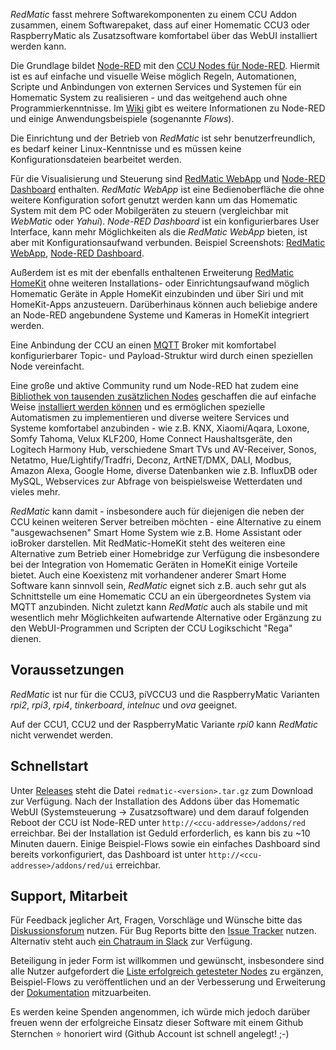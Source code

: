 _RedMatic_ fasst mehrere Softwarekomponenten zu einem CCU Addon zusammen, einem Softwarepaket, dass auf einer Homematic CCU3 oder RaspberryMatic als Zusatzsoftware komfortabel über das WebUI installiert werden kann.

Die Grundlage bildet [Node-RED](https://nodered.org/about/) mit den [CCU Nodes für Node-RED](https://github.com/rdmtc/node-red-contrib-ccu). Hiermit ist es auf einfache und visuelle Weise möglich Regeln, Automationen, Scripte und Anbindungen von externen Services und Systemen für ein Homematic System zu realisieren - und das weitgehend auch ohne Programmierkenntnisse. Im [Wiki](https://github.com/rdmtc/RedMatic/wiki) gibt es weitere Informationen zu Node-RED und einige Anwendungsbeispiele (sogenannte _Flows_).

Die Einrichtung und der Betrieb von _RedMatic_ ist sehr benutzerfreundlich, es bedarf keiner Linux-Kenntnisse und es müssen keine Konfigurationsdateien bearbeitet werden. 

Für die Visualisierung und Steuerung sind [RedMatic WebApp](https://github.com/rdmtc/RedMatic-WebApp) und 
[Node-RED Dashboard](https://github.com/node-red/node-red-dashboard) enthalten. _RedMatic WebApp_ ist eine
Bedienoberfläche die ohne weitere Konfiguration sofort genutzt werden kann um das Homematic System mit dem PC oder Mobilgeräten zu steuern (vergleichbar mit _WebMatic_ oder _Yahui_).
_Node-RED Dashboard_ ist ein konfigurierbares User Interface, kann mehr Möglichkeiten als die _RedMatic WebApp_ bieten, ist aber mit Konfigurationsaufwand verbunden. Beispiel Screenshots: [RedMatic WebApp](https://github.com/rdmtc/RedMatic/wiki/Webapp), [Node-RED Dashboard](https://github.com/rdmtc/RedMatic/wiki/Dashboard-Screenshots).

Außerdem ist es mit der ebenfalls enthaltenen Erweiterung [RedMatic HomeKit](https://github.com/rdmtc/RedMatic/wiki/Homekit) ohne weiteren Installations- oder Einrichtungsaufwand möglich Homematic Geräte in Apple HomeKit einzubinden und über Siri und mit HomeKit-Apps anzusteuern. Darüberhinaus können auch beliebige andere an Node-RED angebundene Systeme und Kameras in HomeKit integriert werden.

Eine Anbindung der CCU an einen [MQTT](https://github.com/rdmtc/RedMatic/wiki/Flow-MQTT) Broker mit komfortabel konfigurierbarer Topic- und Payload-Struktur wird durch einen speziellen Node vereinfacht.

Eine große und aktive Community rund um Node-RED hat zudem eine 
[Bibliothek von tausenden zusätzlichen Nodes](https://flows.nodered.org/?type=node&num_pages=1) geschaffen die auf 
einfache Weise [installiert werden können](https://github.com/rdmtc/RedMatic/wiki/Node-Installation) und es 
ermöglichen spezielle Automatismen zu implementieren und diverse weitere Services und Systeme komfortabel anzubinden - wie z.B. KNX, Xiaomi/Aqara, Loxone, Somfy Tahoma, Velux KLF200, Home Connect Haushaltsgeräte, den Logitech Harmony Hub, verschiedene Smart TVs und AV-Receiver, Sonos, Netatmo, Hue/Lightify/Tradfri, Deconz, ArtNET/DMX, DALI, Modbus, Amazon Alexa, Google Home, diverse Datenbanken wie z.B. InfluxDB oder MySQL, Webservices zur Abfrage von beispielsweise Wetterdaten und vieles mehr.

_RedMatic_ kann damit - insbesondere auch für diejenigen die neben der CCU keinen weiteren Server betreiben möchten - eine Alternative zu einem "ausgewachsenen" Smart Home System wie z.B. Home Assistant oder ioBroker darstellen. Mit RedMatic-HomeKit steht des weiteren eine Alternative zum Betrieb einer Homebridge zur Verfügung die insbesondere bei der Integration von Homematic Geräten in HomeKit einige Vorteile bietet.
Auch eine Koexistenz mit vorhandener anderer Smart Home Software kann sinnvoll sein, _RedMatic_ eignet sich z.B. auch sehr gut als Schnittstelle um eine Homematic CCU an ein übergeordnetes System via MQTT anzubinden. 
Nicht zuletzt kann _RedMatic_ auch als stabile und mit wesentlich mehr Möglichkeiten aufwartende Alternative oder Ergänzung zu den WebUI-Programmen und Scripten der CCU Logikschicht "Rega" dienen.


## Voraussetzungen

_RedMatic_ ist nur für die CCU3, piVCCU3 und die RaspberryMatic Varianten _rpi2_, _rpi3_, _rpi4_, _tinkerboard_, _intelnuc_ und _ova_ geeignet. 

Auf der CCU1, CCU2 und der RaspberryMatic Variante _rpi0_ kann _RedMatic_ nicht verwendet werden. 


## Schnellstart

Unter [Releases](https://github.com/rdmtc/RedMatic/releases/latest) steht die Datei `redmatic-<version>.tar.gz` 
zum Download zur Verfügung. Nach der Installation des Addons über das Homematic WebUI (Systemsteuerung -> 
Zusatzsoftware) und dem darauf folgenden Reboot der CCU ist Node-RED unter `http://<ccu-addresse>/addons/red` 
erreichbar. Bei der Installation ist Geduld erforderlich, es kann bis zu ~10 Minuten dauern. Einige Beispiel-Flows sowie ein einfaches Dashboard sind bereits vorkonfiguriert, das Dashboard ist unter `http://<ccu-addresse>/addons/red/ui` erreichbar.


## Support, Mitarbeit

Für Feedback jeglicher Art, Fragen, Vorschläge und Wünsche bitte das [Diskussionsforum](https://github.com/rdmtc/RedMatic/discussions) nutzen. Für Bug Reports bitte den [Issue Tracker](https://github.com/rdmtc/RedMatic/issues) nutzen. Alternativ steht auch [ein Chatraum in Slack](https://join.slack.com/t/homematicuser/shared_invite/enQtNjAzMDA0MjM3NzY1LTY2MzkzODUzODIyNGQ0YmVmZTJkNDRjN2U0MWQxNWRmNTQ0NjI4MjMyNjZjOWFmNjkyNjNiMTcwZGZmYWNlNjQ) zur Verfügung. 

Beteiligung in jeder Form ist willkommen und gewünscht, insbesondere sind alle Nutzer aufgefordert die [Liste erfolgreich getesteter Nodes](https://github.com/rdmtc/RedMatic/wiki/Erfolgreich-getestete-Nodes) zu ergänzen, Beispiel-Flows zu veröffentlichen und an der Verbesserung und Erweiterung der [Dokumentation](https://github.com/rdmtc/RedMatic/wiki) mitzuarbeiten.

Es werden keine Spenden angenommen, ich würde mich jedoch darüber freuen wenn der erfolgreiche Einsatz dieser Software mit einem Github Sternchen ⭐️ honoriert wird (Github Account ist schnell angelegt! ;-)
